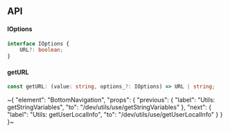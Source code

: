 

## API

#### IOptions

```ts
interface IOptions {
    URL?: boolean;
}
```

#### getURL

```ts
const getURL: (value: string, options_?: IOptions) => URL | string;
```


~{
  "element": "BottomNavigation",
  "props": {
    "previous": {
      "label": "Utils: getStringVariables",
      "to": "/dev/utils/use/getStringVariables"
    },
    "next": {
      "label": "Utils: getUserLocalInfo",
      "to": "/dev/utils/use/getUserLocalInfo"
    }
  }
}~
